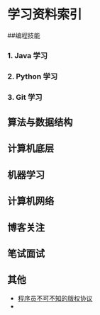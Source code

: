 # 学习资料索引

##编程技能

### 1. Java 学习



### 2. Python 学习

### 3. Git 学习





## 算法与数据结构





## 计算机底层



## 机器学习



## 计算机网络



## 博客关注



## 笔试面试



## 其他

- [程序员不可不知的版权协议](http://www.gcssloop.com/tips/choose-license)
- ​

## 